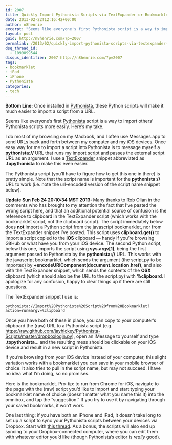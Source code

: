 ```yaml
---
id: 2007
title: Quickly Import Pythonista Scripts via TextExpander or Bookmarklet
date: 2013-02-22T12:16:42+00:00
author: n8henrie
excerpt: "Seems like everyone's first Pythonista script is a way to import others' Pythonista scripts more easily. Here's my take."
layout: post
guid: http://n8henrie.com/?p=2007
permalink: /2013/02/quickly-import-pythonista-scripts-via-textexpander-or-bookmarklet/
dsq_thread_id:
  - 1099099544
disqus_identifier: 2007 http://n8henrie.com/?p=2007
tags:
- bookmarklet
- iPad
- iPhone
- Pythonista
categories:
- tech
---
```

**Bottom Line:** Once installed in <a target="_blank" href="https://itunes.apple.com/us/app/pythonista/id528579881?mt=8&at=10l5H6" title="Official Pythonista Website">Pythonista</a>, these Python scripts will make it much easier to import a script from a URL.
<!--more-->

Seems like everyone’s first <a target="_blank" href="https://itunes.apple.com/us/app/pythonista/id528579881?mt=8&at=10l5H6" title="Pythonista in iTunes">Pythonista</a> script is a way to import others’ Pythonista scripts more easily. Here’s my take.

I do most of my browsing on my Macbook, and I often use Messages.app to send URLs back and forth between my computer and my iOS devices. Once easy way for me to import a script into Pythonista is to message myself a **pythonista://** URL that runs my import script and passes the external script URL as an argument. I use a <a target="_blank" href="https://itunes.apple.com/us/app/textexpander-for-mac/id405274824?mt=12&at=10l5H6">TextExpander</a> snippet abbreviated as **.topythonista** to make this even easier.

The Pythonista script (you’ll have to figure how to get this one in there) is pretty simple. Note that the script name is important for the **pythonista://** URL to work (i.e. note the url-encoded version of the script name snippet below).

**Update Sun Feb 24 20:10:34 MST 2013:** Many thanks to Rob Olian in the comments who has brought to my attention the fact that I’ve pasted the wrong script here, and that an additional potential source of confusion is the reference to clipboard in the TextExpander script (which works with the bookmarklet script, not the clipboard script). The script immediately below does **not** import a Python script from the javascript bookmarklet, nor from the TextExpander snippet I’ve posted. This script uses **clipboard.get()** to import a script copied to the **iOS** clipboard — handy if you’re browsing GitHub or what have you from your iOS device. The second Python script, below this one, imports the script using **sys.argv[1]**, being the first argument passed to Pythonista by the **pythonista://** URL. This works with the javascript bookmarklet, which sends the argument (the script.py to be imported) by **+encodeURIComponent(document.location.href)**, and also with the TextExpander snippet, which sends the contents of the **OSX** clipboard (which should also be the URL to the script.py) with **%clipboard**. I apologize for any confusion, happy to clear things up if there are still questions.

<script src="http://pastebin.com/embed_js.php?i=Wawmiu2K"></script>

The TextExpander snippet I use is:

```
pythonista://Import%20Pythonista%20Script%20from%20Bookmarklet?action=run&argv=%clipboard
```

Once you have both of these in place, you can copy to your computer’s clipboard the (raw) URL to a Pythonista script (e.g. <a target="_blank" href="https://raw.github.com/jayhickey/Pythonista-Scripts/master/dropboxlogin.py">https://raw.github.com/jayhickey/Pythonista-Scripts/master/dropboxlogin.py</a>), open an iMessage to yourself and type **.topythonista**… and the resulting mess should be clickable on your iOS device and result in a new script in Pythonista.

If you’re browsing from your iOS device instead of your computer, this slight variation works with a bookmarklet you can save in your mobile browser of choice. It also tries to pull in the script name, but may not succeed. I have no idea what I’m doing, so no promises.

<script src="http://pastebin.com/embed_js.php?i=UcpuixRQ"></script>

Here is the bookmarklet. Pro-tip: to run from Chrome for iOS, navigate to the page with the (raw) script you’d like to import and start typing your bookmarklet name of choice (doesn’t matter what you name this it) into the omnibox, and tap the “suggestion.” If you try to use it by navigating through your saved bookmarks, it won’t work.

<script src="http://pastebin.com/embed_js.php?i=RCWniirq"></script>

One last thing: if you have both an iPhone and iPad, it doesn’t take long to set up a script to sync your Pythonista scripts between your devices via Dropbox. Start with <a target="_blank" href="http://omz-software.com/pythonista/forums/discussion/10/using-the-dropbox-module/p1">this thread</a>. As a bonus, the scripts will also end up syncing to your Dropbox-connected computer, where you can edit them with whatever editor you’d like (though Pythonista’s editor is _really_ good).
